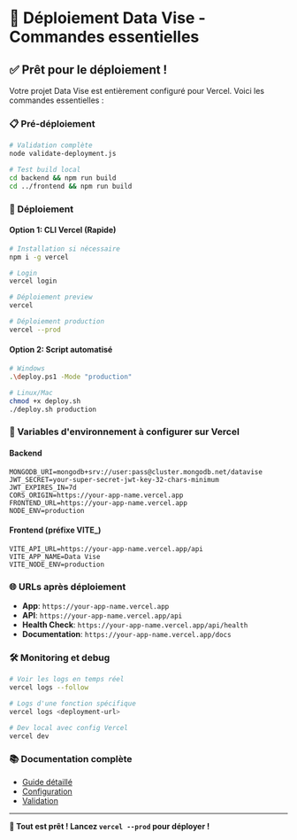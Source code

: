 # 🚀 Déploiement Data Vise - Commandes essentielles

## ✅ Prêt pour le déploiement !

Votre projet Data Vise est entièrement configuré pour Vercel. Voici les commandes essentielles :

### 📋 Pré-déploiement
```bash
# Validation complète
node validate-deployment.js

# Test build local
cd backend && npm run build
cd ../frontend && npm run build
```

### 🚀 Déploiement

#### Option 1: CLI Vercel (Rapide)
```bash
# Installation si nécessaire
npm i -g vercel

# Login
vercel login

# Déploiement preview
vercel

# Déploiement production
vercel --prod
```

#### Option 2: Script automatisé
```bash
# Windows
.\deploy.ps1 -Mode "production"

# Linux/Mac
chmod +x deploy.sh
./deploy.sh production
```

### 🔧 Variables d'environnement à configurer sur Vercel

#### Backend
```env
MONGODB_URI=mongodb+srv://user:pass@cluster.mongodb.net/datavise
JWT_SECRET=your-super-secret-jwt-key-32-chars-minimum
JWT_EXPIRES_IN=7d
CORS_ORIGIN=https://your-app-name.vercel.app
FRONTEND_URL=https://your-app-name.vercel.app
NODE_ENV=production
```

#### Frontend (préfixe VITE_)
```env
VITE_API_URL=https://your-app-name.vercel.app/api
VITE_APP_NAME=Data Vise
VITE_NODE_ENV=production
```

### 🌐 URLs après déploiement
- **App**: `https://your-app-name.vercel.app`
- **API**: `https://your-app-name.vercel.app/api`
- **Health Check**: `https://your-app-name.vercel.app/api/health`
- **Documentation**: `https://your-app-name.vercel.app/docs`

### 🛠️ Monitoring et debug
```bash
# Voir les logs en temps réel
vercel logs --follow

# Logs d'une fonction spécifique
vercel logs <deployment-url>

# Dev local avec config Vercel
vercel dev
```

### 📚 Documentation complète
- [Guide détaillé](./VERCEL_DEPLOYMENT.md)
- [Configuration](./DEPLOYMENT_README.md)
- [Validation](./validate-deployment.js)

---
**🎉 Tout est prêt ! Lancez `vercel --prod` pour déployer !**
